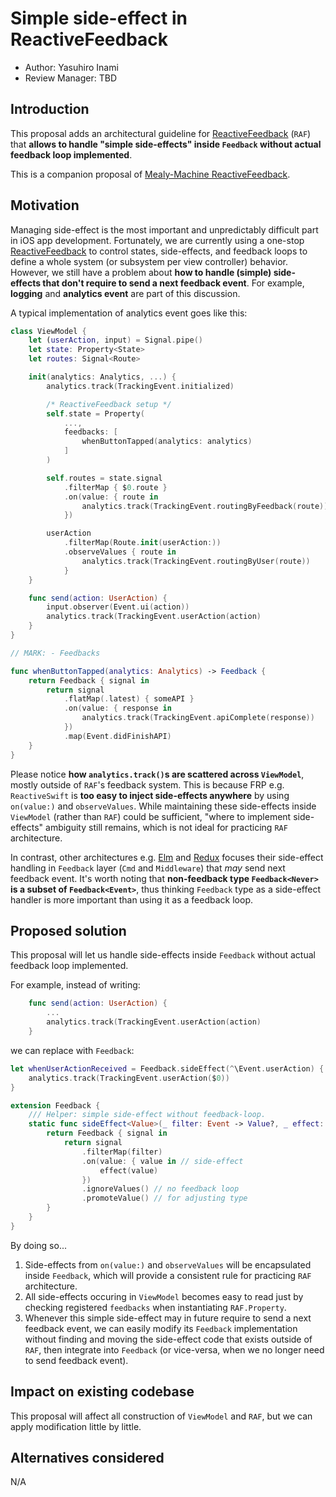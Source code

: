 # Simple side-effect in ReactiveFeedback

* Author: Yasuhiro Inami
* Review Manager: TBD

## Introduction

This proposal adds an architectural guideline for [ReactiveFeedback](https://github.com/Babylonpartners/ReactiveFeedback) (`RAF`) that **allows to handle "simple side-effects" inside `Feedback` without actual feedback loop implemented**.

This is a companion proposal of [Mealy-Machine ReactiveFeedback](https://github.com/Babylonpartners/ios-playbook/pull/98).

## Motivation

Managing side-effect is the most important and unpredictably difficult part in iOS app development.
Fortunately, we are currently using a one-stop [ReactiveFeedback](https://github.com/Babylonpartners/ReactiveFeedback) to control states, side-effects, and feedback loops to define a whole system (or subsystem per view controller) behavior.
However, we still have a problem about **how to handle (simple) side-effects that don't require to send a next feedback event**.
For example, **logging** and **analytics event** are part of this discussion.

A typical implementation of analytics event goes like this:

```swift
class ViewModel {
    let (userAction, input) = Signal.pipe()
    let state: Property<State>
    let routes: Signal<Route>

    init(analytics: Analytics, ...) {
        analytics.track(TrackingEvent.initialized)

        /* ReactiveFeedback setup */
        self.state = Property(
            ...,
            feedbacks: [
                whenButtonTapped(analytics: analytics)
            ]
        )

        self.routes = state.signal
            .filterMap { $0.route }
            .on(value: { route in
                analytics.track(TrackingEvent.routingByFeedback(route))
            })

        userAction
            .filterMap(Route.init(userAction:))
            .observeValues { route in
                analytics.track(TrackingEvent.routingByUser(route))
            }
    }

    func send(action: UserAction) {
        input.observer(Event.ui(action))
        analytics.track(TrackingEvent.userAction(action)
    }
}

// MARK: - Feedbacks

func whenButtonTapped(analytics: Analytics) -> Feedback {
    return Feedback { signal in
        return signal
            .flatMap(.latest) { someAPI }
            .on(value: { response in
                analytics.track(TrackingEvent.apiComplete(response))
            })
            .map(Event.didFinishAPI)
    }
}
```

Please notice **how `analytics.track()`s are scattered across `ViewModel`**, mostly outside of `RAF`'s feedback system.
This is because FRP e.g. `ReactiveSwift` is **too easy to inject side-effects anywhere** by using `on(value:)` and `observeValues`.
While maintaining these side-effects inside `ViewModel` (rather than `RAF`) could be sufficient, "where to implement side-effects" ambiguity still remains, which is not ideal for practicing `RAF` architecture.

In contrast, other architectures e.g. [Elm](https://elm-lang.org) and [Redux](https://redux.js.org) focuses their side-effect handling in `Feedback` layer (`Cmd` and `Middleware`) that _may_ send next feedback event.
It's worth noting that **non-feedback type `Feedback<Never>` is a subset of `Feedback<Event>`**, thus thinking `Feedback` type as a side-effect handler is more important than using it as a feedback loop.

## Proposed solution

This proposal will let us handle side-effects inside `Feedback` without actual feedback loop implemented.

For example, instead of writing:

```swift
    func send(action: UserAction) {
        ...
        analytics.track(TrackingEvent.userAction(action)
    }
```

we can replace with `Feedback`:

```swift
let whenUserActionReceived = Feedback.sideEffect(^\Event.userAction) {
    analytics.track(TrackingEvent.userAction($0))
}

extension Feedback {
    /// Helper: simple side-effect without feedback-loop.
    static func sideEffect<Value>(_ filter: Event -> Value?, _ effect: Value -> Void) -> Feedback<Event> {
        return Feedback { signal in
            return signal
                .filterMap(filter)
                .on(value: { value in // side-effect
                    effect(value)
                })
                .ignoreValues() // no feedback loop
                .promoteValue() // for adjusting type
        }
    }
}
```

By doing so...

1. Side-effects from `on(value:)` and `observeValues` will be encapsulated inside `Feedback`, which will provide a consistent rule for practicing `RAF` architecture.
2. All side-effects occuring in `ViewModel` becomes easy to read just by checking registered `feedbacks` when instantiating `RAF.Property`.
3. Whenever this simple side-effect may in future require to send a next feedback event, we can easily modify its `Feedback` implementation without finding and moving the side-effect code that exists outside of `RAF`, then integrate into `Feedback` (or vice-versa, when we no longer need to send feedback event).

## Impact on existing codebase

This proposal will affect all construction of `ViewModel` and `RAF`, but we can apply modification little by little.

## Alternatives considered

N/A
